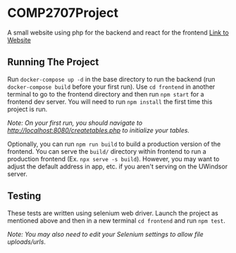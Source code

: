 # COMP2707Project
A small website using php for the backend and react for the frontend
[Link to Website](https://colli11s.myweb.cs.uwindsor.ca/COMP-2707-W23/project/frontend/build/)

## Running The Project
Run `docker-compose up -d` in the base directory to run the backend (run `docker-compose build` before your first run). Use `cd frontend` in another terminal to go to the frontend directory and then run `npm start` for a frontend dev server. You will need to run `npm install` the first time this
project is run.

*Note: On your first run, you should navigate to [http://localhost:8080/createtables.php](http://localhost:8080/createtables.php) to initialize your tables.*

Optionally, you can run `npm run build` to build a production version of the frontend. You can serve the `build/` directory within frontend to run a production frontend (Ex. `npx serve -s build`). However, you may want to adjust the default address in app, etc. if you aren't serving on the UWindsor server.

## Testing
These tests are written using selenium web driver.
Launch the project as mentioned above and then in a new terminal
`cd frontend` and run `npm test`.

*Note: You may
also need to edit your Selenium settings to allow
file uploads/urls*.
